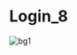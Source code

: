 # Login_8
![bg1](https://user-images.githubusercontent.com/74536417/111939450-4ccaa600-8af2-11eb-8cfe-a28fa9182cc0.jpg)
